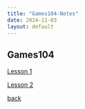 ```yaml
---
title: "Games104-Notes"
date: 2024-11-03
layout: default
---
```


## Games104

[Lesson 1](https://fenglimg.github.io/skills-github-pages/2024/11/03/Games104-Lesson1.html)

[Lesson 2](https://fenglimg.github.io/skills-github-pages/2024/11/16/Games104-Lesson2.html)

[back](https://fenglimg.github.io/skills-github-pages)
